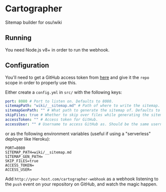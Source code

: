 # Cartographer
Sitemap builder for osu!wiki

## Running
You need Node.js v8+ in order to run the webhook.

## Configuration
You'll need to get a GitHub access token from [here](https://github.com/settings/tokens) and give it the `repo` scope in order to properly use this.

Either create a `config.yml` in `src/` with the following keys:
```yml
port: 8080 # Port to listen on. Defaults to 8080.
sitemapPath: "wiki/__sitemap.md" # Path of where to write the sitemap. Defaults to "wiki/__sitemap.md"
sitemapGenPath: "" # What path to generate the sitemap of. Defaults to the directory of sitemapPath.
skipFiles: true # Whether to skip over files while generating the sitemap. Defaults to true.
accessToken: "" # Access token for GitHub.
accessUser: "" # Username to access GitHub as. Should be the same username that accessToken was generated for.
```

or as the following environment variables (useful if using a "serverless" deployer like Heroku):
```
PORT=8080
SITEMAP_PATH=wiki/__sitemap.md
SITEMAP_GEN_PATH=
SKIP_FILES=true
ACCESS_TOKEN=
ACCESS_USER=
```

Add `http://your-host.com/cartographer-webhook` as a webhook listening to the `push` event on your repository on GitHub, and watch the magic happen.